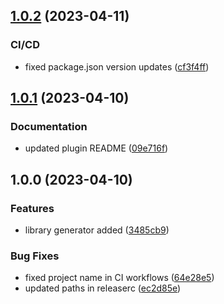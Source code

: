 ## [1.0.2](https://github.com/nxfullstack/harbor-master/compare/v1.0.1...v1.0.2) (2023-04-11)


### CI/CD

* fixed package.json version updates ([cf3f4ff](https://github.com/nxfullstack/harbor-master/commit/cf3f4ffd0932952752d400cd63710d114987e04e))

## [1.0.1](https://github.com/nxfullstack/harbor-master/compare/v1.0.0...v1.0.1) (2023-04-10)

### Documentation

- updated plugin README ([09e716f](https://github.com/nxfullstack/harbor-master/commit/09e716f907e34bb5b74be5c88f4466a9ce1e68ee))

## 1.0.0 (2023-04-10)

### Features

- library generator added ([3485cb9](https://github.com/nxfullstack/harbor-master/commit/3485cb99fc8e49fe7695ddb3685b753ded19d5ae))

### Bug Fixes

- fixed project name in CI workflows ([64e28e5](https://github.com/nxfullstack/harbor-master/commit/64e28e58bd57367933de7fbc38be05b9166b7634))
- updated paths in releaserc ([ec2d85e](https://github.com/nxfullstack/harbor-master/commit/ec2d85e6fc18a2c166de716eb6e06cb4ecaa303a))
